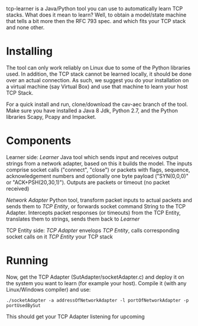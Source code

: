 tcp-learner is a Java/Python tool you can use to automatically learn 
TCP stacks. What does it mean to learn? Well, to obtain a model/state machine
that tells a bit more then the RFC 793 spec. and which fits your TCP stack and
none other. 

#  Installing #
The tool can only work reliably on Linux due to some of the Python libraries used.
In addition, the TCP stack cannot be learned locally, it should be done over 
an actual connection. As such, we suggest you do your installation on a 
virtual machine (say Virtual Box) and use that machine to learn your host TCP 
Stack. 

For a quick install and run, clone/download the cav-aec branch of the tool. 
Make sure you have installed a Java 8 Jdk, Python 2.7, and the Python libraries
Scapy, Pcapy and Impacket. 

# Components #
Learner side:
_Learner_ Java tool which sends input and receives output strings from a network adapter,
based on this it builds the model. The inputs comprise socket calls ("connect", "close") or packets with flags, sequence, acknowledgement numbers and optionally one byte
payload ("SYN(0,0,0)" or "ACK+PSH(20,30,1)"). Outputs are packets or timeout 
(no packet received)

_Network Adapter_ Python tool, transform packet inputs to actual packets and sends them
to _TCP Entity_, or forwards socket command String to the TCP Adapter. Intercepts packet
responses (or timeouts) from the TCP Entity, translates them to strings, sends them
back to _Learner_

TCP Entity side:
_TCP Adapter_ envelops _TCP Entity_, calls corresponding socket calls on it
_TCP Entity_ your TCP stack
  
#  Running #
Now, get the TCP Adapter (SutAdapter/socketAdapter.c) and deploy it on the system you want 
to learn (for example your host). Compile it (with any Linux/Windows 
compiler) and use:

`./socketAdapter -a addressOfNetworkAdapter -l portOfNetworkAdapter -p portUsedBySut`

This should get your TCP Adapter listening for upcoming 
